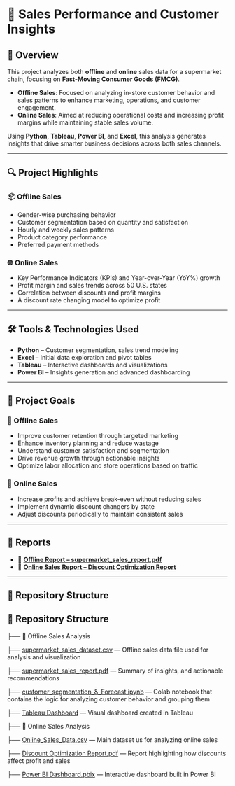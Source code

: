 # 🛒 Sales Performance and Customer Insights

## 📌 Overview
This project analyzes both **offline** and **online** sales data for a supermarket chain, focusing on **Fast-Moving Consumer Goods (FMCG)**.

- **Offline Sales**: Focused on analyzing in-store customer behavior and sales patterns to enhance marketing, operations, and customer engagement.
- **Online Sales**: Aimed at reducing operational costs and increasing profit margins while maintaining stable sales volume.

Using **Python**, **Tableau**, **Power BI**, and **Excel**, this analysis generates insights that drive smarter business decisions across both sales channels.

---

## 🔍 Project Highlights

### 📦 Offline Sales
- Gender-wise purchasing behavior
- Customer segmentation based on quantity and satisfaction
- Hourly and weekly sales patterns
- Product category performance
- Preferred payment methods

### 🌐 Online Sales
- Key Performance Indicators (KPIs) and Year-over-Year (YoY%) growth
- Profit margin and sales trends across 50 U.S. states
- Correlation between discounts and profit margins
- A discount rate changing model to optimize profit

---

## 🛠 Tools & Technologies Used
- **Python** – Customer segmentation, sales trend modeling
- **Excel** – Initial data exploration and pivot tables
- **Tableau** – Interactive dashboards and visualizations
- **Power BI** – Insights generation and advanced dashboarding

---

## 🎯 Project Goals

### 🎯 Offline Sales
- Improve customer retention through targeted marketing
- Enhance inventory planning and reduce wastage
- Understand customer satisfaction and segmentation
- Drive revenue growth through actionable insights
- Optimize labor allocation and store operations based on traffic

### 🎯 Online Sales
- Increase profits and achieve break-even without reducing sales
- Implement dynamic discount changers by state
- Adjust discounts periodically to maintain consistent sales

---

## 📑 Reports

- 📄 **[Offline Report – supermarket_sales_report.pdf](https://github.com/lakshit2508/Omnichannel-Sales-Analysis-/blob/main/Supermarket%20Sales%20Report.pdf)**  
- 📄 **[Online Sales Report – Discount Optimization Report](https://github.com/lakshit2508/Omnichannel-Sales-Analysis-/blob/main/Online%20Sales%20Analysis/Discount%20Optimization%20Report.pdf)**

---

## 📁 Repository Structure
## 📁 Repository Structure

├── 📂 Offline Sales Analysis

├── [supermarket_sales_dataset.csv](https://github.com/lakshit2508/Omnichannel-Sales-Analysis-/blob/main/modified_supermarket_sales%20(2).xlsx) — Offline sales data file used for analysis and visualization  

├── [supermarket_sales_report.pdf](https://github.com/lakshit2508/Omnichannel-Sales-Analysis-/blob/main/Supermarket%20Sales%20Report.pdf) — Summary of insights, and actionable recommendations

├── [customer_segmentation_&_Forecast.ipynb](https://github.com/lakshit2508/Omnichannel-Sales-Analysis-/blob/main/project_market_sales__1.ipynb) — Colab notebook that contains the logic for analyzing customer behavior and grouping them  

├── [Tableau Dashboard](https://public.tableau.com/app/profile/lakshit.gupta6346/viz/Book4_17376107511900/SuperMarketSales) — Visual dashboard created in Tableau


├── 📂 Online Sales Analysis

├── [Online_Sales_Data.csv](https://github.com/lakshit2508/Omnichannel-Sales-Analysis-/blob/main/online_sales_data.xlsx) — Main dataset us for analyzing online sales

├── [Discount Optimization Report.pdf](https://github.com/lakshit2508/Omnichannel-Sales-Analysis-/blob/main/Online%20Sales%20Analysis/Discount%20Optimization%20Report.pdf) — Report highlighting how discounts affect profit and sales  

├── [Power BI Dashboard.pbix](https://github.com/lakshit2508/Omnichannel-Sales-Analysis-/blob/main/Online%20Sales%20Analysis/power%20bi%20sales%20project%202.pbix) — Interactive dashboard built in Power BI   



